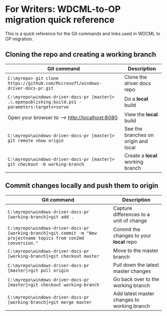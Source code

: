 # For Writers: WDCML-to-OP migration quick reference
This is a quick reference for the Git commands and links used in WDCML to OP migration.

## Cloning the repo and creating a working branch
| Git command | Description |
|-------------|-------------|
|   `C:\myrepo> git clone https://github.com/Microsoft/windows-driver-docs-pr.git`| Clone the driver docs repo|
| `C:\myrepo\windows-driver-docs-pr [master]> .\.openpublishing.build.ps1 -parameters:targets=serve`|Do a **local** build|
|Open your browser to --> [http://localhost:8080](http://localhost:8080) |View the **local** build|
|`C:\myrepo\windows-driver-docs-pr [master]> git remote show origin`|See the branches on origin and local|
|`C:\myrepo\windows-driver-docs-pr [master]> git checkout -b working-branch`|Create a **local** working branch|

## Commit changes locally and push them to origin
| Git command | Description |
|-------------|-------------|
|`C:\myrepo\windows-driver-docs-pr [working-branch]>git add .`|Capture differences to a unit of change|
|`C:\myrepo\windows-driver-docs-pr [working-branch]>git commit -m "New projectname topics from con2md conversion."`|Commit the changes to your **local** repo|
|`C:\myrepo\windows-driver-docs-pr [working-branch]>git checkout master`| Move to the master branch|
|`C:\myrepo\windows-driver-docs-pr [master]>git pull origin`|Pull down the latest master changes|
|`C:\myrepo\windows-driver-docs-pr [master]>git checkout working-branch`|Go back over to the working branch|
|`C:\myrepo\windows-driver-docs-pr [working-branch]>git merge master`|Add latest master changes to working branch|
